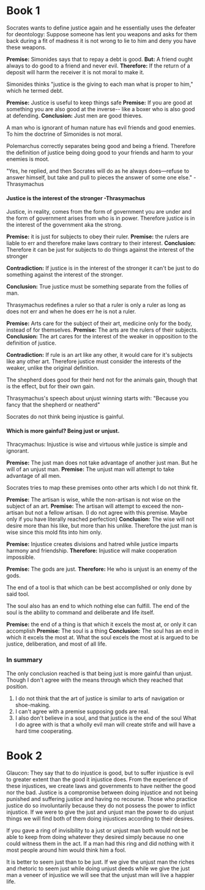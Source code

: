 # Book 1
Socrates wants to define justice again and he essentially uses the defeater for deontology: Suppose someone has lent you weapons and asks for them back during a fit of madness it is not wrong to lie to him and deny you have these weapons.

**Premise:** Simonides says that to repay a debt is good. 
**But:** A friend ought always to do good to a friend and never evil. 
**Therefore:** If the return of a deposit will harm the receiver it is not moral to make it.

Simonides thinks "justice is the giving to each man what is proper to him," which he termed debt.

**Premise:** Justice is useful to keep things safe
**Premise:** If you are good at something you are also good at the inverse-- like a boxer who is also good at defending.
**Conclusion:** Just men are good thieves.

A man who is ignorant of human nature has evil friends and good enemies. To him the doctrine of Simonides is not moral.

Polemarchus correctly separates being good and being a friend. Therefore the definition of justice being doing good to your friends and harm to your enemies is moot.


"Yes, he replied, and then Socrates will do as he always does—refuse to answer himself, but take and pull to pieces the answer of some one else." -Thrasymachus

#### Justice is the interest of the stronger -Thrasymachus
Justice, in reality, comes from the form of government you are under and the form of government arises from who is in power. Therefore justice is in the interest of the government aka the strong.

**Premise:** it is just for subjects to obey their ruler.
**Premise:** the rulers are liable to err and therefore make laws contrary to their interest.
**Conclusion:** Therefore it can be just for subjects to do things against the interest of the stronger

**Contradiction:** If justice is in the interest of the stronger it can't be just to do something against the interest of the stronger.

**Conclusion:** True justice must be something separate from the follies of man.


Thrasymachus redefines a ruler so that a ruler is only a ruler as long as does not err and when he does err he is not a ruler.

**Premise:** Arts care for the subject of their art, medicine only for the body, instead of for themselves.
**Premise:** The arts are the rulers of their subjects.
**Conclusion:** The art cares for the interest of the weaker in opposition to the definition of justice.

**Contradiction:** If rule is an art like any other, it would care for it's subjects like any other art. Therefore justice must consider the interests of the weaker, unlike the original definition.

The shepherd does good for their herd not for the animals gain, though that is the effect, but for their own gain.

Thrasymachus's speech about unjust winning starts with: "Because you fancy that the shepherd or neatherd"

Socrates do not think being injustice is gainful.

#### Which is more gainful? Being just or unjust.
Thracymachus: Injustice is wise and virtuous while justice is simple and ignorant.

**Premise:** The just man does not take advantage of another just man. But he will of an unjust man.
**Premise:** The unjust man will attempt to take advantage of all men.

Socrates tries to map these premises onto other arts which I do not think fit.

**Premise:** The artisan is wise, while the non-artisan is not wise on the subject of an art.
**Premise:** The artisan will attempt to exceed the non-artisan but not a fellow artisan. (I do not agree with this premise. Maybe only if you have literally reached perfection)
**Conclusion:** The wise will not desire more than his like, but more than his unlike. Therefore the just man is wise since this mold fits into him only.

**Premise:** Injustice creates divisions and hatred while justice imparts harmony and friendship.
**Therefore:** Injustice will make cooperation impossible.

**Premise:** The gods are just.
**Therefore:** He who is unjust is an enemy of the gods.

The end of a tool is that which can be best accomplished or only done by said tool.

The soul also has an end to which nothing else can fulfill. The end of the soul is the ability to command and deliberate and life itself.



**Premise:** the end of a thing is that which it excels the most at, or only it can accomplish
**Premise:** The soul is a thing
**Conclusion:** The soul has an end in which it excels the most at.
What the soul excels the most at is argued to be justice, deliberation, and most of all life. 

### In summary
The only conclusion reached is that being just is more gainful than unjust. Though I don't agree with the means through which they reached that position.
1. I do not think that the art of justice is similar to arts of navigation or shoe-making.
2. I can't agree with a premise supposing gods are real.
3. I also don't believe in a soul, and that justice is the end of the soul
What I do agree with is that a wholly evil man will create strife and will have a hard time cooperating.

# Book 2
Glaucon:
They say that to do injustice is good, but to suffer injustice is evil to greater extent than the good it injustice does. From the experience of these injustices, we create laws and governments to have neither the good nor the bad. Justice is a compromise between doing injustice and not being punished and suffering justice and having no recourse. Those who practice justice do so involuntarily because they do not possess the power to inflict injustice. If we were to give the just and unjust man the power to do unjust things we will find both of them doing injustices according to their desires.

If you gave a ring of invisibility to a just or unjust man both would not be able to keep from doing whatever they desired simply because no one could witness them in the act. If a man had this ring and did nothing with it most people around him would think him a fool.

It is better to seem just than to be just. If we give the unjust man the riches and rhetoric to seem just while doing unjust deeds while we give the just man a veneer of injustice we will see that the unjust man will live a happier life.
